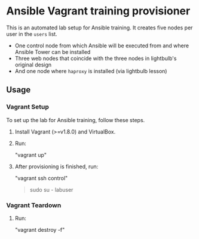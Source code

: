 Ansible Vagrant training provisioner
================================

This is an automated lab setup for Ansible training. It creates five nodes per user in the `users` list.

* One control node from which Ansible will be executed from and where Ansible Tower can be installed
* Three web nodes that coincide with the three nodes in lightbulb's original design
* And one node where `haproxy` is installed (via lightbulb lesson)

## Usage ##


### Vagrant Setup ###

To set up the lab for Ansible training, follow these steps.

1. Install Vagrant (>=v1.8.0) and VirtualBox.

2. Run:

   "vagrant up"

3. After provisioning is finished, run:

   "vagrant ssh control"
   >sudo su - labuser


### Vagrant Teardown ###


1. Run:

   "vagrant destroy -f"
